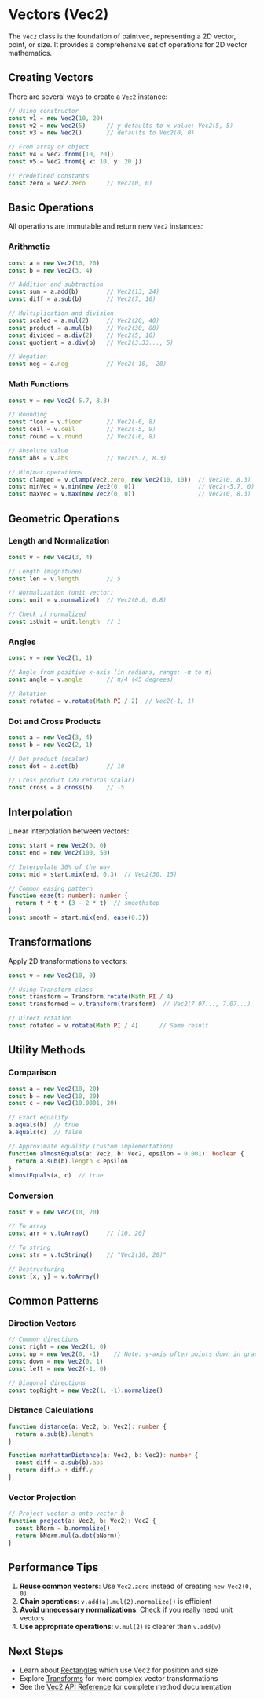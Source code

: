 # Vectors (Vec2)

The `Vec2` class is the foundation of paintvec, representing a 2D vector, point, or size. It provides a comprehensive set of operations for 2D vector mathematics.

## Creating Vectors

There are several ways to create a `Vec2` instance:

```typescript
// Using constructor
const v1 = new Vec2(10, 20)
const v2 = new Vec2(5)      // y defaults to x value: Vec2(5, 5)
const v3 = new Vec2()       // defaults to Vec2(0, 0)

// From array or object
const v4 = Vec2.from([10, 20])
const v5 = Vec2.from({ x: 10, y: 20 })

// Predefined constants
const zero = Vec2.zero      // Vec2(0, 0)
```

## Basic Operations

All operations are immutable and return new `Vec2` instances:

### Arithmetic

```typescript
const a = new Vec2(10, 20)
const b = new Vec2(3, 4)

// Addition and subtraction
const sum = a.add(b)        // Vec2(13, 24)
const diff = a.sub(b)       // Vec2(7, 16)

// Multiplication and division
const scaled = a.mul(2)     // Vec2(20, 40)
const product = a.mul(b)    // Vec2(30, 80)
const divided = a.div(2)    // Vec2(5, 10)
const quotient = a.div(b)   // Vec2(3.33..., 5)

// Negation
const neg = a.neg           // Vec2(-10, -20)
```

### Math Functions

```typescript
const v = new Vec2(-5.7, 8.3)

// Rounding
const floor = v.floor       // Vec2(-6, 8)
const ceil = v.ceil         // Vec2(-5, 9)
const round = v.round       // Vec2(-6, 8)

// Absolute value
const abs = v.abs           // Vec2(5.7, 8.3)

// Min/max operations
const clamped = v.clamp(Vec2.zero, new Vec2(10, 10))  // Vec2(0, 8.3)
const minVec = v.min(new Vec2(0, 0))                  // Vec2(-5.7, 0)
const maxVec = v.max(new Vec2(0, 0))                  // Vec2(0, 8.3)
```

## Geometric Operations

### Length and Normalization

```typescript
const v = new Vec2(3, 4)

// Length (magnitude)
const len = v.length        // 5

// Normalization (unit vector)
const unit = v.normalize()  // Vec2(0.6, 0.8)

// Check if normalized
const isUnit = unit.length  // 1
```

### Angles

```typescript
const v = new Vec2(1, 1)

// Angle from positive x-axis (in radians, range: -π to π)
const angle = v.angle       // π/4 (45 degrees)

// Rotation
const rotated = v.rotate(Math.PI / 2)  // Vec2(-1, 1)
```

### Dot and Cross Products

```typescript
const a = new Vec2(3, 4)
const b = new Vec2(2, 1)

// Dot product (scalar)
const dot = a.dot(b)        // 10

// Cross product (2D returns scalar)
const cross = a.cross(b)    // -5
```

## Interpolation

Linear interpolation between vectors:

```typescript
const start = new Vec2(0, 0)
const end = new Vec2(100, 50)

// Interpolate 30% of the way
const mid = start.mix(end, 0.3)  // Vec2(30, 15)

// Common easing pattern
function ease(t: number): number {
  return t * t * (3 - 2 * t)  // smoothstep
}
const smooth = start.mix(end, ease(0.3))
```

## Transformations

Apply 2D transformations to vectors:

```typescript
const v = new Vec2(10, 0)

// Using Transform class
const transform = Transform.rotate(Math.PI / 4)
const transformed = v.transform(transform)  // Vec2(7.07..., 7.07...)

// Direct rotation
const rotated = v.rotate(Math.PI / 4)      // Same result
```

## Utility Methods

### Comparison

```typescript
const a = new Vec2(10, 20)
const b = new Vec2(10, 20)
const c = new Vec2(10.0001, 20)

// Exact equality
a.equals(b)  // true
a.equals(c)  // false

// Approximate equality (custom implementation)
function almostEquals(a: Vec2, b: Vec2, epsilon = 0.001): boolean {
  return a.sub(b).length < epsilon
}
almostEquals(a, c)  // true
```

### Conversion

```typescript
const v = new Vec2(10, 20)

// To array
const arr = v.toArray()     // [10, 20]

// To string
const str = v.toString()    // "Vec2(10, 20)"

// Destructuring
const [x, y] = v.toArray()
```

## Common Patterns

### Direction Vectors

```typescript
// Common directions
const right = new Vec2(1, 0)
const up = new Vec2(0, -1)    // Note: y-axis often points down in graphics
const down = new Vec2(0, 1)
const left = new Vec2(-1, 0)

// Diagonal directions
const topRight = new Vec2(1, -1).normalize()
```

### Distance Calculations

```typescript
function distance(a: Vec2, b: Vec2): number {
  return a.sub(b).length
}

function manhattanDistance(a: Vec2, b: Vec2): number {
  const diff = a.sub(b).abs
  return diff.x + diff.y
}
```

### Vector Projection

```typescript
// Project vector a onto vector b
function project(a: Vec2, b: Vec2): Vec2 {
  const bNorm = b.normalize()
  return bNorm.mul(a.dot(bNorm))
}
```

## Performance Tips

1. **Reuse common vectors**: Use `Vec2.zero` instead of creating `new Vec2(0, 0)`
2. **Chain operations**: `v.add(a).mul(2).normalize()` is efficient
3. **Avoid unnecessary normalizations**: Check if you really need unit vectors
4. **Use appropriate operations**: `v.mul(2)` is clearer than `v.add(v)`

## Next Steps

- Learn about [Rectangles](/guide/rectangles) which use Vec2 for position and size
- Explore [Transforms](/guide/transforms) for more complex vector transformations
- See the [Vec2 API Reference](/api/classes/Vec2) for complete method documentation